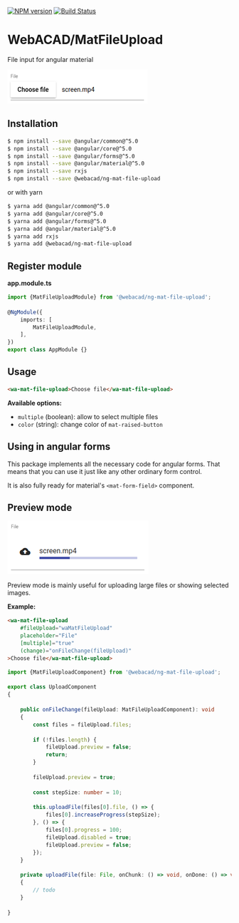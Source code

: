 [![NPM version](https://img.shields.io/npm/v/@webacad/ng-mat-file-upload.svg?style=flat-square)](https://www.npmjs.com/package/@webacad/ng-mat-file-upload)
[![Build Status](https://img.shields.io/travis/Web-ACAD/ng-mat-file-upload.svg?style=flat-square)](https://travis-ci.org/Web-ACAD/ng-mat-file-upload)

# WebACAD/MatFileUpload

File input for angular material

![default style](./docs/default.png)

## Installation

```bash
$ npm install --save @angular/common@^5.0
$ npm install --save @angular/core@^5.0
$ npm install --save @angular/forms@^5.0
$ npm install --save @angular/material@^5.0
$ npm install --save rxjs
$ npm install --save @webacad/ng-mat-file-upload
```

or with yarn

```bash
$ yarna add @angular/common@^5.0
$ yarna add @angular/core@^5.0
$ yarna add @angular/forms@^5.0
$ yarna add @angular/material@^5.0
$ yarna add rxjs
$ yarna add @webacad/ng-mat-file-upload
```

## Register module

**app.module.ts**

```typescript
import {MatFileUploadModule} from '@webacad/ng-mat-file-upload';

@NgModule({
    imports: [
        MatFileUploadModule,
    ],
})
export class AppModule {}
```

## Usage

```html
<wa-mat-file-upload>Choose file</wa-mat-file-upload>
```

**Available options:**

* `multiple` (boolean): allow to select multiple files
* `color` (string): change color of `mat-raised-button`

## Using in angular forms

This package implements all the necessary code for angular forms. That means that you can use it just like any other 
ordinary form control.

It is also fully ready for material's `<mat-form-field>` component.

## Preview mode

![preview](./docs/preview.png)

Preview mode is mainly useful for uploading large files or showing selected images.

**Example:**

```html
<wa-mat-file-upload
    #fileUpload="waMatFileUpload"
    placeholder="File"
    [multiple]="true"
    (change)="onFileChange(fileUpload)"
>Choose file</wa-mat-file-upload>
```

```typescript
import {MatFileUploadComponent} from '@webacad/ng-mat-file-upload';

export class UploadComponent
{
    
    public onFileChange(fileUpload: MatFileUploadComponent): void
    {
        const files = fileUpload.files;
        
        if (!files.length) {
            fileUpload.preview = false;
            return;
        }
        
        fileUpload.preview = true;
        
        const stepSize: number = 10;
        
        this.uploadFile(files[0].file, () => {
            files[0].increaseProgress(stepSize);
        }, () => {
            files[0].progress = 100;
            fileUpload.disabled = true;
            fileUpload.preview = false;
        });
    }
    
    private uploadFile(file: File, onChunk: () => void, onDone: () => void): void
    {
        // todo
    }
    
}
```
